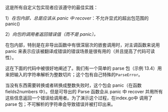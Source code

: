 这是所有自定义包实现者应该遵守的最佳实践：

1）_在包内部，总是应该从 panic 中 recover_：不允许显式的超出包范围的 panic\(\)

2）_向包的调用者返回错误值（而不是 panic）。_

在包内部，特别是在非导出函数中有很深层次的嵌套调用时，对主调函数来说用 panic 来表示应该被翻译成错误的错误场景是很有用的（并且提高了代码可读性）。

这在下面的代码中被很好地阐述了。我们有一个简单的 parse 包（示例 13.4）用来把输入的字符串解析为整数切片；这个包有自己特殊的`ParseError`。

当没有东西需要转换或者转换成整数失败时，这个包会 panic（在函数 fields2numbers 中）。但是可导出的 Parse 函数会从 panic 中 recover 并用所有这些信息返回一个错误给调用者。为了演示这个过程，在index.go中 调用了 parse 包；不可解析的字符串会导致错误并被打印出来。

